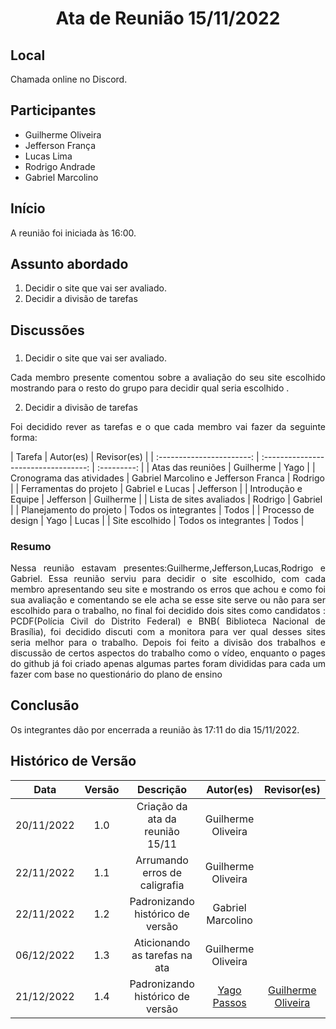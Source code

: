 <h1 align="center">Ata de Reunião 15/11/2022</h1>

## Local

Chamada online no Discord.

## Participantes
- Guilherme Oliveira
- Jefferson França 
- Lucas Lima
- Rodrigo Andrade
- Gabriel Marcolino

## Início

A reunião foi iniciada às 16:00.

## Assunto abordado

1. Decidir o site que vai ser avaliado.
2. Decidir a divisão de tarefas

## Discussões

### 
1. Decidir o site que vai ser avaliado. 
<p style="text-align: justify;">Cada membro presente comentou sobre a avaliação do seu site escolhido mostrando para o resto do grupo para decidir qual seria escolhido .</p>

2. Decidir a divisão de tarefas 
<p style="text-align: justify;">Foi decidido rever as tarefas e o que cada membro vai fazer da seguinte forma:
</p>
|          Tarefa           |              Autor(es)               | Revisor(es) |
| :-----------------------: | :----------------------------------: | :---------: |
|     Atas das reuniões     |              Guilherme               |    Yago     |
| Cronograma das atividades | Gabriel Marcolino e Jefferson Franca |   Rodrigo   |
|  Ferramentas do projeto   |           Gabriel e Lucas            |  Jefferson  |
|    Introdução e Equipe    |              Jefferson               |  Guilherme  |
| Lista de sites avaliados  |               Rodrigo                |   Gabriel   |
|  Planejamento do projeto  |         Todos os integrantes         |    Todos    |
|    Processo de design     |                 Yago                 |    Lucas    |
|      Site escolhido       |         Todos os integrantes         |    Todos    |




### Resumo
<p style="text-align: justify;">
Nessa reunião estavam presentes:Guilherme,Jefferson,Lucas,Rodrigo e Gabriel. Essa reunião serviu para decidir o site escolhido, com cada membro apresentando seu site e mostrando os erros que achou e como foi sua avaliação e comentando se ele acha se esse site serve ou não para ser escolhido para o trabalho, no final foi decidido dois sites como candidatos :  PCDF(Polícia Civil do Distrito Federal) e BNB( Biblioteca Nacional de Brasília), foi decidido discuti com a monitora para ver qual desses sites seria melhor para o trabalho.
Depois foi feito a divisão dos trabalhos e discussão de certos aspectos do trabalho como o vídeo, enquanto o pages do github já foi criado apenas algumas partes foram divididas para cada um fazer com base no questionário do plano de ensino

</p>

## Conclusão
Os integrantes dão por encerrada a reunião às 17:11 do dia 15/11/2022.

## Histórico de Versão

|    Data    | Versão |            Descrição             |     Autor(es)      | Revisor(es) |
| :--------: | :----: | :------------------------------: | :----------------: | :---------: |
| 20/11/2022 |  1.0   | Criação da ata da reunião 15/11  | Guilherme Oliveira |             |
| 22/11/2022 |  1.1   |  Arrumando erros de caligrafia   | Guilherme Oliveira |             |
| 22/11/2022 |  1.2   | Padronizando histórico de versão | Gabriel Marcolino  |             |
| 06/12/2022 |  1.3   |  Aticionando as tarefas na ata   | Guilherme Oliveira |             |
| 21/12/2022 |  1.4   | Padronizando histórico de versão | [Yago Passos](https://github.com/yagompassos) | [Guilherme Oliveira](https://github.com/GG555-13)           |
